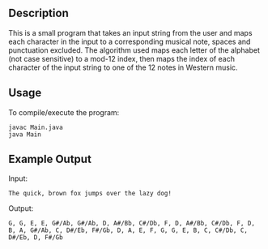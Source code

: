 ## Description
This is a small program that takes an input string from the user and maps each character in the input to a corresponding musical note,
spaces and punctuation excluded. The algorithm used maps each letter of the alphabet (not case sensitive) to a mod-12 index, then maps
the index of each character of the input string to one of the 12 notes in Western music.

## Usage
To compile/execute the program:
```
javac Main.java
java Main
```

## Example Output
Input:
``` 
The quick, brown fox jumps over the lazy dog!
```

Output:
```
G, G, E, E, G#/Ab, G#/Ab, D, A#/Bb, C#/Db, F, D, A#/Bb, C#/Db, F, D, B, A, G#/Ab, C, D#/Eb, F#/Gb, D, A, E, F, G, G, E, B, C, C#/Db, C, D#/Eb, D, F#/Gb 

```
